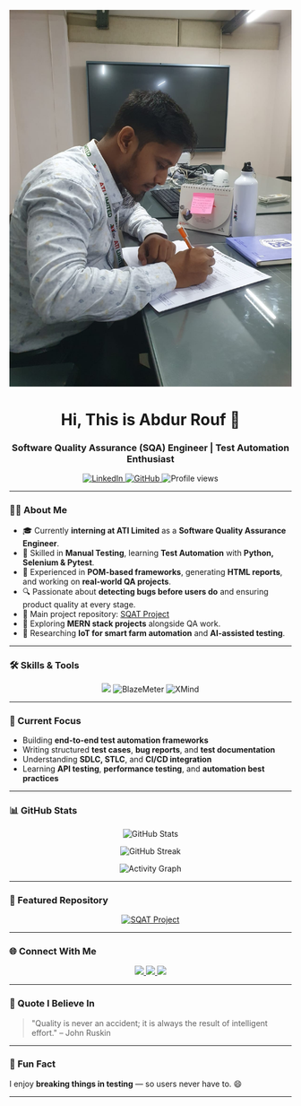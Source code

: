 <!-- 👋 Welcome Section with Banner Image -->
<p align="center">
  <img src="https://github.com/Abdur-Rouf20/Abdur-Rouf20/raw/main/git%20pro.jpg" alt="Abdur Rouf Portfolio Banner" width="800"/>
</p>


<h1 align="center">Hi, This is Abdur Rouf 👋</h1>
<h3 align="center">Software Quality Assurance (SQA) Engineer | Test Automation Enthusiast</h3>

<p align="center">
  <a href="https://linkedin.com/in/abdur-rouf-sqa" target="_blank">
    <img src="https://img.shields.io/badge/LinkedIn-blue?style=flat&logo=linkedin" alt="LinkedIn"/>
  </a>
  <a href="https://github.com/Abdur-Rouf20" target="_blank">
    <img src="https://img.shields.io/badge/GitHub-000?style=flat&logo=github" alt="GitHub"/>
  </a>
  <img src="https://komarev.com/ghpvc/?username=Abdur-Rouf20&color=green" alt="Profile views"/>
</p>

---

### 👨‍💻 About Me

- 🎓 Currently **interning at ATI Limited** as a **Software Quality Assurance Engineer**.  
- 🧠 Skilled in **Manual Testing**, learning **Test Automation** with **Python, Selenium & Pytest**.  
- 🧩 Experienced in **POM-based frameworks**, generating **HTML reports**, and working on **real-world QA projects**.  
- 🔍 Passionate about **detecting bugs before users do** and ensuring product quality at every stage.  
- 📂 Main project repository: [SQAT Project](https://github.com/Abdur-Rouf20/SQAT-Project)  
- 🤖 Exploring **MERN stack projects** alongside QA work.  
- 🌱 Researching **IoT for smart farm automation** and **AI-assisted testing**.

---

### 🛠️ Skills & Tools

<p align="center">
  <img src="https://skillicons.dev/icons?i=python,selenium,git,github,vscode,html,css,js,linux,postman,jmeter" />
  <img src="https://upload.wikimedia.org/wikipedia/commons/4/48/BlazeMeter-logo.svg" width="45" alt="BlazeMeter"/>
  <img src="https://upload.wikimedia.org/wikipedia/commons/4/4e/XMind_logo.svg" width="40" alt="XMind"/>
</p>

---

### 🧪 Current Focus

- Building **end-to-end test automation frameworks**  
- Writing structured **test cases**, **bug reports**, and **test documentation**  
- Understanding **SDLC, STLC**, and **CI/CD integration**  
- Learning **API testing**, **performance testing**, and **automation best practices**  

---

### 📊 GitHub Stats

<p align="center">
  <img src="https://github-readme-stats.vercel.app/api?username=Abdur-Rouf20&show_icons=true&theme=tokyonight" alt="GitHub Stats" />
</p>

<p align="center">
  <img src="https://github-readme-streak-stats.herokuapp.com/?user=Abdur-Rouf20&theme=tokyonight" alt="GitHub Streak" />
</p>

<p align="center">
  <img src="https://github-readme-activity-graph.vercel.app/graph?username=Abdur-Rouf20&theme=tokyo-night" alt="Activity Graph" />
</p>

---

### 🧩 Featured Repository

<p align="center">
  <a href="https://github.com/Abdur-Rouf20/SQAT-Project">
    <img src="https://github-readme-stats.vercel.app/api/pin/?username=Abdur-Rouf20&repo=SQAT-Project&theme=tokyonight" alt="SQAT Project"/>
  </a>
</p>

---

### 🌐 Connect With Me

<p align="center">
  <a href="https://linkedin.com/in/abdur-rouf-sqa" target="_blank">
    <img src="https://img.shields.io/badge/LinkedIn-abdur--rouf--sqa-blue?style=flat&logo=linkedin"/>
  </a>
  <a href="https://github.com/Abdur-Rouf20" target="_blank">
    <img src="https://img.shields.io/badge/GitHub-Abdur--Rouf20-black?style=flat&logo=github"/>
  </a>
  <a href="mailto:abdurrouf@example.com">
    <img src="https://img.shields.io/badge/Email-abdurrouf%40example.com-red?style=flat&logo=gmail"/>
  </a>
</p>

---

### 💬 Quote I Believe In
> "Quality is never an accident; it is always the result of intelligent effort." – John Ruskin

---

### 🧠 Fun Fact
I enjoy **breaking things in testing** — so users never have to. 😄

---

<style>
@keyframes bounce {
  0%, 20%, 50%, 80%, 100% { transform: translateY(0); }
  40% { transform: translateY(-15px); }
  60% { transform: translateY(-7px); }
}
</style>
